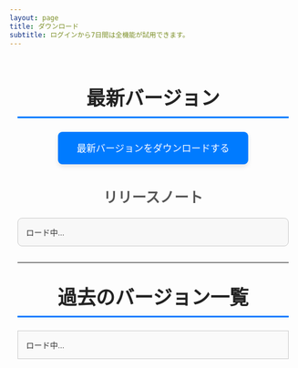 ```yaml
---
layout: page
title: ダウンロード
subtitle: ログインから7日間は全機能が試用できます。
---
```


<!-- ページ全体のスタイル -->
<style>
  /* Google Fonts の読み込み */
  @import url('https://fonts.googleapis.com/css2?family=Roboto:wght@400;500;700&display=swap');

  /* 全体の基本設定 */
  .page-content {
    font-family: 'Roboto', sans-serif;
    max-width: 900px;
    margin: 0 auto;
    padding: 1em;
    color: #333;
  }
  /* セクション見出し */
  h2.section-title {
    text-align: center;
    font-size: 2.4em;
    margin-top: 1em;
    margin-bottom: 0.7em;
    color: #222;
    border-bottom: 3px solid #007BFF;
    padding-bottom: 0.3em;
  }
  /* サブセクション見出し */
  h3.subsection-title {
    text-align: center;
    font-size: 1.8em;
    margin: 1.5em 0 0.8em;
    color: #555;
  }
  /* 最新バージョン用のダウンロードボタン */
  .download-button {
    display: block;
    width: 100%;
    max-width: 300px;
    margin: 0 auto 1em;
    padding: 1em;
    background-color: #007BFF;
    color: #fff;
    text-align: center;
    text-decoration: none;
    font-size: 1.2em;
    border-radius: 8px;
    box-shadow: 0 4px 8px rgba(0,0,0,0.1);
    transition: background-color 0.3s ease, transform 0.3s ease;
  }
  .download-button:hover {
    background-color: #0056b3;
    transform: translateY(-3px);
  }
  /* リリースノートの表示領域 */
  .release-notes {
    border: 1px solid #ccc;
    padding: 1em;
    border-radius: 8px;
    max-height: 200px;
    overflow-y: scroll;
    margin: 1em auto 2em;
    background-color: #f8f8f8;
  }
  /* 過去のバージョン一覧 */
  .release-list {
    max-height: 300px;
    overflow-y: scroll;
    border: 1px solid #ccc;
    padding: 1em;
    margin: 1em auto;
    background-color: #fafafa;
  }
  .release-list ul {
    list-style: none;
    padding-left: 0;
    margin: 0;
  }
  .release-list li {
    display: flex;
    justify-content: space-between;
    align-items: center;
    margin: 0.8em 0;
  }
  .release-list a {
    text-decoration: none;
    color: #007BFF;
    font-weight: 500;
    transition: color 0.3s ease;
  }
  .release-list a:hover {
    color: #0056b3;
    text-decoration: underline;
  }
  .release-date {
    font-size: 0.9em;
    color: #777;
    margin-left: 1em;
    white-space: nowrap;
  }
</style>

<!-- marked.js の読み込み -->
<script src="https://cdn.jsdelivr.net/npm/marked/marked.min.js"></script>

<div class="page-content">

  <!-- 最新バージョン -->
  <h2 class="section-title">最新バージョン</h2>
  <div style="text-align:center;">
    <a id="latest-release-button" class="download-button" href="#" target="_blank">
      最新バージョンをダウンロードする
    </a>
  </div>
  <h3 class="subsection-title">リリースノート</h3>
  <div id="release-notes" class="release-notes">
    ロード中...
  </div>

  <hr>

  <!-- 過去のバージョン一覧 -->
  <h2 class="section-title">過去のバージョン一覧</h2>
  <div id="release-list" class="release-list">
    ロード中...
  </div>
  
  <script>
    // GitHub のリポジトリ情報
    const owner = 'fujitatsukasa';
    const repo = 'YukkuriMatomeProcessor';
    const apiUrl = `https://api.github.com/repos/${owner}/${repo}/releases`;

    // ヘルパー関数：日付を整形（例: YYYY-MM-DD）
    function formatDate(dateString) {
      const date = new Date(dateString);
      const year = date.getFullYear();
      const month = ('0' + (date.getMonth() + 1)).slice(-2);
      const day = ('0' + date.getDate()).slice(-2);
      return `${year}-${month}-${day}`;
    }

    fetch(apiUrl)
      .then(response => response.json())
      .then(releases => {
        if (!Array.isArray(releases)) {
          document.getElementById('release-list').innerHTML = 'リリース情報を取得できませんでした。';
          return;
        }

        // 最新リリースの設定（zipball_url を利用）
        if (releases.length > 0) {
          const latest = releases[0];
          document.getElementById('latest-release-button').href = latest.zipball_url;
          // 最新リリースのリリースノートは Markdown 形式 → marked.js で変換
          const notesMarkdown = latest.body || 'リリースノートはありません。';
          const notesHTML = marked.parse(notesMarkdown);
          document.getElementById('release-notes').innerHTML = notesHTML;
        } else {
          document.getElementById('latest-release-button').innerHTML = 'リリースがありません';
          document.getElementById('release-notes').innerHTML = '';
        }

        // 過去のリリース一覧（最新リリースは除外）
        const listDiv = document.getElementById('release-list');
        listDiv.innerHTML = ''; // ロード中メッセージのクリア
        const ul = document.createElement('ul');
        releases.forEach((release, index) => {
          if (index === 0) return; // 最新はすでに表示済みなのでスキップ
          const li = document.createElement('li');
          
          // リリースリンク
          const a = document.createElement('a');
          a.href = release.zipball_url;
          a.target = '_blank';
          a.textContent = release.name || release.tag_name;
          
          // リリース日を表示するための要素
          const dateSpan = document.createElement('span');
          dateSpan.className = 'release-date';
          dateSpan.textContent = formatDate(release.published_at);
          
          li.appendChild(a);
          li.appendChild(dateSpan);
          ul.appendChild(li);
        });
        listDiv.appendChild(ul);
      })
      .catch(error => {
        document.getElementById('release-list').innerHTML = 'リリース情報の取得に失敗しました。';
        document.getElementById('release-notes').innerHTML = '';
        console.error(error);
      });
  </script>

</div>
